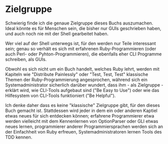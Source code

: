 


# Zielgruppe

Schwierig finde ich die genaue Zielgruppe dieses Buchs auszumachen. Ideal
könnte es für Menschen sein, die bisher nur GUIs geschrieben haben, und auch
noch nie mit der Shell gearbeitet haben.

Wer viel auf der Shell unterwegs ist, für den werden nur Teile interessant
sein; genau so verhält es sich mit erfahrenen Ruby-Programmieren (oder auch
Perl- oder Pyhton-Programmieren), die ebenfalls eher CLI Programme schreiben,
als GUIs.

Obwohl es sich nicht um ein Buch handelt, welches Ruby lehrt, werden mit
Kapiteln wie "Distribute Painlessly" oder "Test, Test, Test" klassische Themen
der Ruby-Programmierung angesprochen, während sich ein Systemadministrator
sicherlich darüber wundert, dass ihm - als Zielgruppe - erklärt wird, wie
CLI-Tools aufgebaut sind ("Be Easy to Use") oder wie das Hilfesystem von
CLI-Tools funktioniert ("Be Helpful").

Ich denke daher dass es keine "klassische" Zielgruppe gibt, für den dieses Buch
gemacht ist. Stattdessen wird jeder in dem ein oder anderen Kaptiel etwas neues
für sich entdecken können; erfahrene Programmierer etwa werden vielleicht mit
dem Kennenlernen von OptionParser oder GLI etwas neues lernen, programmierer
anderer Programmiersprachen werden sich an der Einfachheit von Ruby erfreuen,
Systemadministratoren lernen Tools des TDD kennen.

